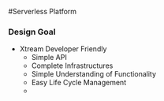 #Serverless Platform

### Design Goal

- Xtream Developer Friendly
  * Simple API
  * Complete Infrastructures
  * Simple Understanding of Functionality
  * Easy Life Cycle Management
  * 





